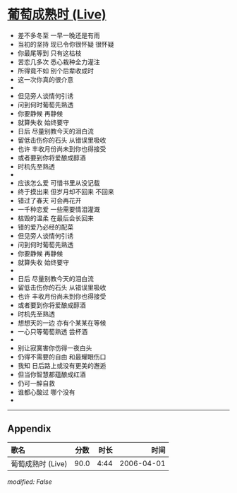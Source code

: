 # [葡萄成熟时 (Live)](https://music.163.com/song?id=65907)

* 差不多冬至 一早一晚还是有雨
* 当初的坚持 现已令你很怀疑 很怀疑
* 你最尾等到 只有这枯枝
* 苦恋几多次 悉心栽种全力灌注
* 所得竟不如 别个后辈收成时
* 这一次你真的很介意
* 
* 但见旁人谈情何引诱
* 问到何时葡萄先熟透
* 你要静候 再静候
* 就算失收 始终要守
* 日后 尽量别教今天的泪白流
* 留低击伤你的石头 从错误里吸收
* 也许 丰收月份尚未到你也得接受
* 或者要到你将爱酿成醇酒
* 时机先至熟透
* 
* 应该怎么爱 可惜书里从没记载
* 终于摸出来 但岁月却不回来 不回来
* 错过了春天 可会再花开
* 一千种恋爱 一些需要情泪灌溉
* 枯毁的温柔 在最后会长回来
* 错的爱乃必经的配菜
* 但见旁人谈情何引诱
* 问到何时葡萄先熟透
* 你要静候 再静候
* 就算失收 始终要守
* 
* 日后 尽量别教今天的泪白流
* 留低击伤你的石头 从错误里吸收
* 也许 丰收月份尚未到你也得接受
* 或者要到你将爱酿成醇酒
* 时机先至熟透
* 想想天的一边 亦有个某某在等候
* 一心只等葡萄熟透 尝杯酒
* 
* 别让寂寞害你伤得一夜白头
* 仍得不需要的自由 和最耀眼伤口
* 我知 日后路上或没有更美的邂逅
* 但当你智慧都蕴酿成红酒
* 仍可一醉自救
* 谁都心酸过 哪个没有
* 


---

## Appendix

|歌名|分数|时长|时间|
|:---|:---:|---:|---:|
|葡萄成熟时 (Live)|90.0|4:44|2006-04-01

*modified: False*
